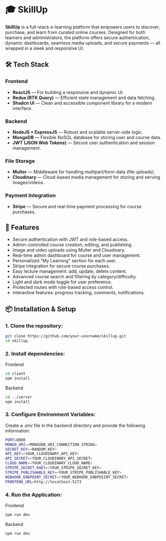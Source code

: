 # 🎓 SkillUp

**SkillUp** is a full-stack e-learning platform that empowers users to discover, purchase, and learn from curated online courses. Designed for both learners and administrators, the platform offers secure authentication, dynamic dashboards, seamless media uploads, and secure payments — all wrapped in a sleek and responsive UI.


## 🛠 Tech Stack

### **Frontend**
- **ReactJS** — For building a responsive and dynamic UI.
- **Redux (RTK Query)** — Efficient state management and data fetching.
- **Shadcn UI** — Clean and accessible component library for a modern interface.

### **Backend**
- **NodeJS + ExpressJS** — Robust and scalable server-side logic.
- **MongoDB** — Flexible NoSQL database for storing user and course data.
- **JWT (JSON Web Tokens)** — Secure user authentication and session management.

### **File Storage**
- **Multer** — Middleware for handling multipart/form-data (file uploads).
- **Cloudinary** — Cloud-based media management for storing and serving images/videos.

### **Payment Integration**
- **Stripe** — Secure and real-time payment processing for course purchases.



## 🚀 Features

- Secure authentication with JWT and role-based access.
- Admin-controlled course creation, editing, and publishing.
- Image and video uploads using Multer and Cloudinary.
- Real-time admin dashboard for course and user management.
- Personalized "My Learning" section for each user.
- Stripe integration for secure course purchases.
- Easy lecture management: add, update, delete content.
- Advanced course search and filtering by category/difficulty.
- Light and dark mode toggle for user preference.
- Protected routes with role-based access control.
- Interactive features: progress tracking, comments, notifications.

## 📦 Installation & Setup

### 1. Clone the repository:
```bash
git clone https://github.com/your-username/skillup.git
cd skillup
```

### 2. Install dependencies:
Frontend
```bash
cd client
npm install
```
Backend
```bash
cd ../server
npm install
```
### 3. Configure Environment Variables:
Create a .env file in the backend directory and provide the following information:
```bash
PORT=8080
MONGO_URI=<MONGODB_URI_CONNECTION_STRING>
SECRET_KEY=<RANDOM_KEY>
API_KEY=<YOUR_CLOUDINARY_API_KEY>
API_SECRET=<YOUR_CLOUDINARY_API_SECRET>
CLOUD_NAME=<YOUR_CLOUDINARY_CLOUD_NAME>
STRIPE_SECRET_KAEY=<YOUR_STRIPE_SECRET_KEY>
STRIPE_PUBLISHABLE_KEY=<YOUR_STRIPE_PUBLISHABLE_KEY>
WEBHOOK_ENDPOINT_SECRET=<YOUR_WEBHOOK_ENDPOIINT_SECRET>
FRONTEND_URL=http://localhost:5173
```
### 4. Run the Application:
Frontend
```bash
npm run dev
```
Backend
```bash
npm run dev
```

